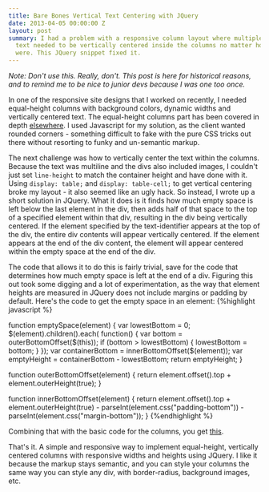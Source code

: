 ```yaml
---
title: Bare Bones Vertical Text Centering with JQuery
date: 2013-04-05 00:00:00 Z
layout: post
summary: I had a problem with a responsive column layout where multiples lines of
  text needed to be vertically centered inside the columns no matter how tall they
  were. This JQuery snippet fixed it.
---
```


*Note: Don't use this. Really, don't. This post is here for historical reasons, and to remind me to be nice to junior devs because I was one too once.*

In one of the responsive site designs that I worked on recently, I needed equal-height columns with background colors, dynamic widths and vertically centered text. The equal-height columns part has been covered in depth [elsewhere](https://www.google.com/search?q=equal+height+columns). I used Javascript for my solution, as the client wanted rounded corners - something difficult to fake with the pure CSS tricks out there without resorting to funky and un-semantic markup.

The next challenge was how to vertically center the text within the columns. Because the text was multiline and the divs also included images, I couldn't just set `line-height` to match the container height and have done with it. Using `display: table;` and `display: table-cell;` to get vertical centering broke my layout - it also seemed like an ugly hack. So instead, I wrote up a short solution in JQuery. What it does is it finds how much empty space is left below the last element in the div, then adds half of that space to the top of a specified element within that div, resulting in the div being vertically centered. If the element specified by the text-identifier appears at the top of the div, the entire div contents will appear vertically centered. If the element appears at the end of the div content, the element will appear centered within the empty space at the end of the div.


The code that allows it to do this is fairly trivial, save for the code that determines how much empty space is left at the end of a div. Figuring this out took some digging and a lot of experimentation, as the way that element heights are measured in JQuery does not include margins or padding by default. Here's the code to get the empty space in an element:
{%highlight javascript %}

function emptySpace(element) {
	var lowestBottom = 0; 
	$(element).children().each( function() { 
	var bottom = outerBottomOffset($(this)); 
		if (bottom > lowestBottom) { lowestBottom = bottom; } 
	}); 
	var containerBottom = innerBottomOffset($(element)); 
	var emptyHeight = containerBottom - lowestBottom; 
	return emptyHeight;
}

function outerBottomOffset(element) { 
	return element.offset().top + element.outerHeight(true); 
} 

function innerBottomOffset(element) { 
	return element.offset().top 
		   + element.outerHeight(true) 
		   - parseInt(element.css("padding-bottom")) 
		   - parseInt(element.css("margin-bottom")); 
} 
{%endhighlight %}

Combining that with the basic code for the columns, you get [this](http://jsfiddle.net/bbcH7/2/).

That's it. A simple and responsive way to implement equal-height, vertically centered columns with responsive widths and heights using JQuery. I like it because the markup stays semantic, and you can style your columns the same way you can style any div, with border-radius, background images, etc.
